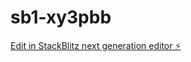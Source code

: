 # sb1-xy3pbb

[Edit in StackBlitz next generation editor ⚡️](https://stackblitz.com/~/github.com/UBKraust/sb1-xy3pbb)